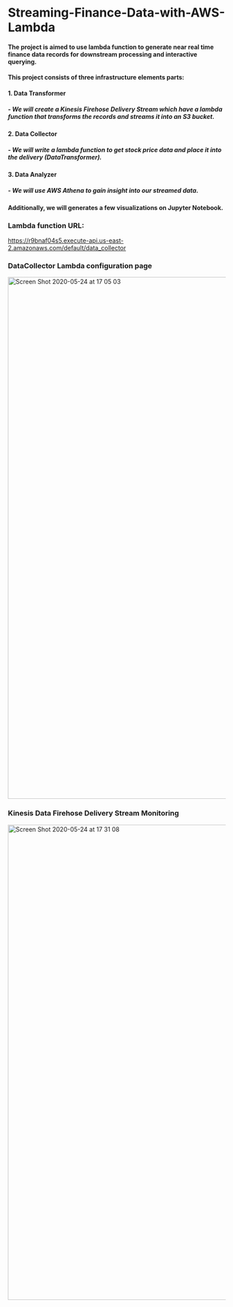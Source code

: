 # Streaming-Finance-Data-with-AWS-Lambda

#### The project is aimed to use lambda function to generate near real time finance data records for downstream processing and interactive querying. 

#### This project consists of three infrastructure elements parts: 
#### 1. Data Transformer
#####        - We will create a Kinesis Firehose Delivery Stream which have a lambda function that transforms the records and streams it into an S3 bucket. 
#### 2. Data Collector 
#####       - We will write a lambda function to get stock price data and place it into the delivery (DataTransformer).
#### 3. Data Analyzer
#####        - We will use AWS Athena to gain insight into our streamed data.

#### Additionally, we will generates a few visualizations on Jupyter Notebook.


### Lambda function URL:
https://r9bnaf04s5.execute-api.us-east-2.amazonaws.com/default/data_collector

### DataCollector Lambda configuration page
<img width="1208" alt="Screen Shot 2020-05-24 at 17 05 03" src="https://user-images.githubusercontent.com/60529752/82765539-c831cd00-9de5-11ea-924b-f014e88d9310.png">








### Kinesis Data Firehose Delivery Stream Monitoring
<img width="1100" alt="Screen Shot 2020-05-24 at 17 31 08" src="https://user-images.githubusercontent.com/60529752/82765525-acc6c200-9de5-11ea-84e8-8f39ca1ffb3e.png">

